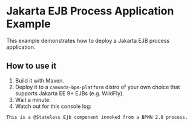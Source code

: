# Jakarta EJB Process Application Example

This example demonstrates how to deploy a Jakarta EJB process application.

## How to use it

1. Build it with Maven.
2. Deploy it to a `camunda-bpm-platform` distro of your own choice that supports Jakarta EE 9+ EJBs (e.g. WildFly).
3. Wait a minute.
4. Watch out for this console log:

```bash
This is a @Stateless Ejb component invoked from a BPMN 2.0 process.
```
